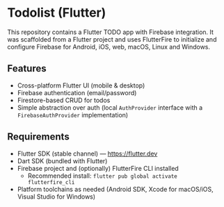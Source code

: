 # Todolist (Flutter)

This repository contains a Flutter TODO app with Firebase integration.
It was scaffolded from a Flutter project and uses FlutterFire to initialize and
configure Firebase for Android, iOS, web, macOS, Linux and Windows.

## Features
- Cross-platform Flutter UI (mobile & desktop)
- Firebase authentication (email/password)
- Firestore-based CRUD for todos
- Simple abstraction over auth (local `AuthProvider` interface with a
	`FirebaseAuthProvider` implementation)

## Requirements
- Flutter SDK (stable channel) — https://flutter.dev
- Dart SDK (bundled with Flutter)
- Firebase project and (optionally) FlutterFire CLI installed
	- Recommended install: `flutter pub global activate flutterfire_cli`
- Platform toolchains as needed (Android SDK, Xcode for macOS/iOS, Visual Studio for Windows)
